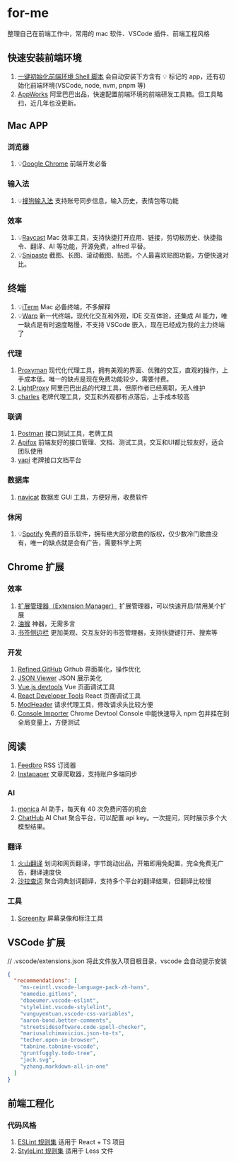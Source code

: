 # for-me
整理自己在前端工作中，常用的 mac 软件、VSCode 插件、前端工程风格

## 快速安装前端环境
1. [一键初始化前端环境 Shell 脚本](https://github.com/AnaniZhu/for-me/blob/main/setup.sh) 会自动安装下方含有 💡 标记的 app，还有初始化前端环境(VSCode, node, nvm, pnpm 等)
2. [AppWorks](https://apptools.gitee.io/) 阿里巴巴出品，快速配置前端环境的前端研发工具箱。但工具略扫，近几年也没更新。

## Mac APP

### 浏览器
1. 💡[Google Chrome](https://www.google.com/chrome/) 前端开发必备

### 输入法
1. 💡[搜狗输入法](https://shurufa.sogou.com/)  支持账号同步信息，输入历史，表情包等功能

### 效率
1. 💡[Raycast](https://www.raycast.com/) Mac 效率工具，支持快捷打开应用、链接，剪切板历史、快捷指令、翻译、AI 等功能，开源免费，alfred 平替。
2. 💡[Snipaste](https://www.snipaste.com/) 截图、长图、滚动截图、贴图。个人最喜欢贴图功能，方便快速对比。

## 终端
1. 💡[iTerm](https://iterm2.com/) Mac 必备终端，不多解释
2. 💡[Warp](https://www.warp.dev/) 新一代终端，现代化交互和外观，IDE 交互体验，还集成 AI 能力，唯一缺点是有时速度略慢，不支持 VSCode 嵌入，现在已经成为我的主力终端了

### 代理
1. [Proxyman](https://proxyman.io/) 现代化代理工具，拥有美观的界面、优雅的交互，直观的操作，上手成本低。唯一的缺点是现在免费功能较少，需要付费。
2. [LightProxy](https://github.com/alibaba/lightproxy) 阿里巴巴出品的代理工具，但原作者已经离职，无人维护
3. [charles](https://charlesproxy.com/) 老牌代理工具，交互和外观都有点落后，上手成本较高

### 联调
1. [Postman](https://www.postman.com/) 接口测试工具，老牌工具
2. [Apifox](https://apifox.com/) 前端友好的接口管理、文档、测试工具，交互和UI都比较友好，适合团队使用
3. [yapi](https://hellosean1025.github.io/yapi/) 老牌接口文档平台

### 数据库
1. [navicat](https://navicat.com/en/) 数据库 GUI 工具，方便好用，收费软件

### 休闲
1. 💡[Spotify](https://open.spotify.com/) 免费的音乐软件，拥有绝大部分歌曲的版权，仅少数冷门歌曲没有，唯一的缺点就是会有广告，需要科学上网

## Chrome 扩展
### 效率
1. [扩展管理器（Extension Manager）](https://chrome.google.com/webstore/detail/gjldcdngmdknpinoemndlidpcabkggco) 扩展管理器，可以快速开启/禁用某个扩展
2. [油猴](https://chromewebstore.google.com/detail/%E7%AF%A1%E6%94%B9%E7%8C%B4/dhdgffkkebhmkfjojejmpbldmpobfkfo) 神器，无需多言
3. [书签侧边栏](https://chrome.google.com/webstore/detail/jdbnofccmhefkmjbkkdkfiicjkgofkdh) 更加美观、交互友好的书签管理器，支持快捷键打开、搜索等

### 开发
1. [Refined GitHub](https://github.com/refined-github/refined-github) Github 界面美化，操作优化
2. [JSON Viewer](https://chrome.google.com/webstore/detail/gbmdgpbipfallnflgajpaliibnhdgobh) JSON 展示美化
3. [Vue.js devtools](https://chrome.google.com/webstore/detail/nhdogjmejiglipccpnnnanhbledajbpd) Vue 页面调试工具
4. [React Developer Tools](https://chrome.google.com/webstore/detail/fmkadmapgofadopljbjfkapdkoienihi) React 页面调试工具
5. [ModHeader](https://chrome.google.com/webstore/detail/idgpnmonknjnojddfkpgkljpfnnfcklj) 请求代理工具，修改请求头比较方便
6. [Console Importer](https://chromewebstore.google.com/detail/console-importer/hgajpakhafplebkdljleajgbpdmplhie) Chrome Devtool Console 中能快速导入 npm 包并挂在到全局变量上，方便测试

## 阅读
1. [Feedbro](https://chrome.google.com/webstore/detail/mefgmmbdailogpfhfblcnnjfmnpnmdfa) RSS 订阅器
2. [Instapaper](https://chrome.google.com/webstore/detail/ldjkgaaoikpmhmkelcgkgacicjfbofhh) 文章爬取器，支持账户多端同步

### AI
1. [monica](https://chrome.google.com/webstore/detail/ofpnmcalabcbjgholdjcjblkibolbppb) AI 助手，每天有 40 次免费问答的机会
2. [ChatHub](https://chrome.google.com/webstore/detail/iaakpnchhognanibcahlpcplchdfmgma) AI Chat 聚合平台，可以配置 api key。一次提问，同时展示多个大模型结果。

### 翻译
1. [火山翻译](https://chrome.google.com/webstore/detail/klgfhbiooeogdfodpopgppeadghjjemk) 划词和网页翻译，字节跳动出品，开箱即用免配置，完全免费无广告，翻译速度快
2. [沙拉查词](https://chrome.google.com/webstore/detail/cdonnmffkdaoajfknoeeecmchibpmkmg) 聚合词典划词翻译，支持多个平台的翻译结果，但翻译比较慢

### 工具
1. [Screenity](https://chrome.google.com/webstore/detail/kbbdabhdfibnancpjfhlkhafgdilcnji) 屏幕录像和标注工具

## VSCode 扩展
// .vscode/extensions.json 将此文件放入项目根目录，vscode 会自动提示安装
```json
{
  "recommendations": [
    "ms-ceintl.vscode-language-pack-zh-hans",
    "eamodio.gitlens",
    "dbaeumer.vscode-eslint",
    "stylelint.vscode-stylelint",
    "vunguyentuan.vscode-css-variables",
    "aaron-bond.better-comments",
    "streetsidesoftware.code-spell-checker",
    "mariusalchimavicius.json-to-ts",
    "techer.open-in-browser",
    "tabnine.tabnine-vscode",
    "gruntfuggly.todo-tree",
    "jock.svg",
    "yzhang.markdown-all-in-one"
  ]
}

```

## 前端工程化

### 代码风格
1. [ESLint 规则集](https://github.com/AnaniZhu/for-me/blob/main/.eslintrc.js) 适用于 React + TS 项目
2. [StyleLint 规则集](https://github.com/AnaniZhu/for-me/blob/main/.stylelintrc.json) 适用于 Less 文件
